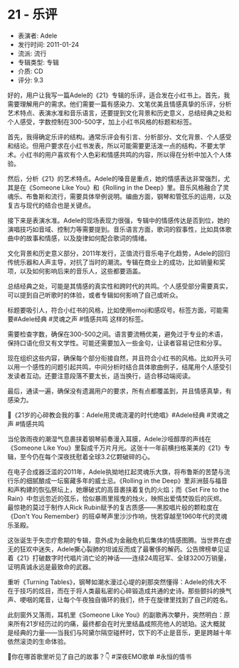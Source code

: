 # 21 - 乐评

- 表演者: Adele
- 发行时间: 2011-01-24
- 流派: 流行
- 专辑类型: 专辑
- 介质: CD
- 评分: 9.3

<think>
好的，用户让我写一篇Adele的《21》专辑的乐评，适合发在小红书上。首先，我需要理解用户的需求。他们需要一篇有感染力、文笔优美且情感真挚的乐评，分析艺术特点、表演水准和音乐语言，还要提到文化背景和历史意义，总结经典之处和个人感受，字数控制在300-500字，加上小红书风格的标题和标签。

首先，我得确定乐评的结构。通常乐评会有引言、分析部分、文化背景、个人感受和结论。但用户要求在小红书发表，所以可能需要更活泼一点的结构，不要太学术。小红书的用户喜欢有个人色彩和情感共鸣的内容，所以得在分析中加入个人体验。

然后，分析《21》的艺术特点。Adele的嗓音是重点，她的情感表达非常强烈，尤其是在《Someone Like You》和《Rolling in the Deep》里。音乐风格融合了灵魂乐、布鲁斯和流行，需要具体举例说明。编曲方面，钢琴和管弦乐的运用，以及复古与现代的结合也是关键点。

接下来是表演水准。Adele的现场表现力很强，专辑中的情感传达是否到位，她的演唱技巧如音域、控制力等需要提到。音乐语言方面，歌词的叙事性，比如具体歌曲中的故事和情感，以及旋律如何配合歌词的情绪。

文化背景和历史意义部分，2011年发行，正值流行音乐电子化趋势，Adele的回归传统乐器和人声主导，对抗了当时的潮流。专辑在商业上的成功，比如销量和奖项，以及如何影响后来的音乐人，这些都要涵盖。

总结经典之处，可能是其情感的真实性和跨时代的共鸣。个人感受部分需要真实，可以提到自己听歌时的体验，或者专辑如何影响了自己或听众。

标题要吸引人，符合小红书的风格，比如使用emoji和感叹号。标签方面，可能需要#Adele经典 #灵魂之声 #情感共鸣 这样的标签。

需要检查字数，确保在300-500之间。语言要流畅优美，避免过于专业的术语，保持口语化但又有文学性。可能还需要加入一些金句，让读者容易记住和分享。

现在组织这些内容，确保每个部分衔接自然，并且符合小红书的风格。比如开头可以用一个感性的问题引起共鸣，中间分析时结合具体歌曲例子，结尾用个人感受引发读者互动。还要注意段落不要太长，适当换行，适合移动端阅读。

最后，通读一遍，确保没有遗漏用户的要求，所有点都覆盖到，并且情感真挚，有感染力。
</think>

🎵《21岁的心碎教会我的事：Adele用灵魂浇灌的时代绝唱》#Adele经典 #灵魂之声 #情感共鸣

当伦敦雨夜的潮湿气息裹挟着钢琴前奏漫入耳膜，Adele沙哑醇厚的声线在《Someone Like You》里裂成千万片月光。这张十一年前横扫格莱美的《21》专辑，至今仍在每个深夜抚慰着全球3.2亿颗破碎的心。

在电子合成器泛滥的2011年，Adele执拗地扛起灵魂乐大旗，将布鲁斯的苦楚与流行乐的细腻酿成一坛窖藏多年的威士忌。《Rolling in the Deep》里非洲鼓与福音和声构建的恢弘祭坛上，她爆破式的高音裹挟着复仇的火焰；而《Set Fire to the Rain》中忽远忽近的弦乐，恰似暴雨里摇曳的烛火，映照出爱情焚毁后的灰烬。最惊艳的莫过于制作人Rick Rubin赋予的复古质感——黑胶唱片般的颗粒度在《Don't You Remember》的班卓琴声里沙沙作响，恍若穿越至1960年代的灵魂乐圣殿。

这张诞生于失恋疗愈期的专辑，意外成为金融危机后集体的情感图腾。当世界在虚无的狂欢中迷失，Adele撕心裂肺的坦诚反而成了最奢侈的解药。公告牌榜单见证着《21》打破数字时代唱片消亡论的神话——连续24周冠军、全球3200万销量，证明真诚永远是最致命的武器。

重听《Turning Tables》，钢琴如潮水漫过心堤的刹那突然懂得：Adele的伟大不在于技巧的炫目，而在于将人类最私密的心碎锻造成共通的史诗。那些颤抖的换气声、哽咽的尾音，让每个午夜独自循环的我们，终于在旋律里找到了自己的姓名。

此刻窗外又落雨，耳机里《Someone Like You》的副歌再次攀升，突然明白：原来所有21岁经历过的灼痛，最终都会在时光里结晶成照亮他人的琥珀。这大概就是经典的力量——当我们与阿黛尔隔空碰杯时，饮下的不止是音乐，更是跨越十年依然滚烫的生命体验。

💬你在哪首歌里听见了自己的故事？👇 #深夜EMO歌单 #永恒的情书

